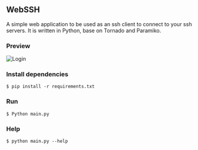 ## WebSSH
A simple web application to be used as an ssh client to connect to your ssh servers. It is written in Python, base on Tornado and Paramiko.

### Preview
![Login](https://github.com/huashengdun/webssh/raw/master/preview/login.png)

### Install dependencies
```
$ pip install -r requirements.txt
```

### Run

```
$ Python main.py
```

### Help

```
$ python main.py --help
```
